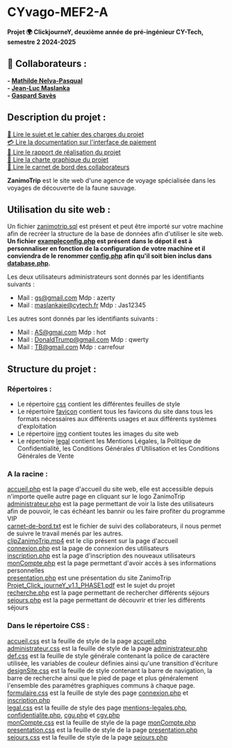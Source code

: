 # CYvago-MEF2-A

**Projet :earth_africa: ClickjourneY, deuxième année de pré-ingénieur CY-Tech, semestre 2 2024-2025**

## :handshake: Collaborateurs :
**- [Mathilde Nelva-Pasqual](https://github.com/mathildenelva)**  
**- [Jean-Luc Maslanka](https://github.com/JEAN-LUC7)**  
**- [Gaspard Savès](https://github.com/gaspardsaves)**  

## Description du projet :
[:scroll: Lire le sujet et le cahier des charges du projet](Projet_Click_journeY_v1.3_PHASE3-1.pdf)  
[:credit_card: Lire la documentation sur l'interface de paiement](Projet_Click_journeY_preing2_2024_2025_CYBANK_v1.1-1.pdf)  
[:ledger: Lire le rapport de réalisation du projet](rapport-projet-click-journey-mef2-a.pdf)  
[:pushpin: Lire la charte graphique du projet](charte-graphique-click-journey-mef2-a.pdf)  
[:memo: Lire le carnet de bord des collaborateurs](carnet-de-bord.txt)   

**ZanimoTrip** est le site web d'une agence de voyage spécialisée dans les voyages de découverte de la faune sauvage.

## Utilisation du site web :
Un fichier [zanimotrip.sql](zanimotrip.sql) est présent et peut être importé sur votre machine afin de recréer la structure de la base de données afin d'utiliser le site web.  
**Un fichier [exampleconfig.php](exampleconfig.php) est présent dans le dépot il est à personnaliser en fonction de la configuration de votre machine et il conviendra de le renommer [config.php](config.php) afin qu'il soit bien inclus dans [database.php](database.php).**   

Les deux utilisateurs administrateurs sont donnés par les identifiants suivants :  
- Mail : gs@gmail.com         Mdp : azerty  
- Mail : maslankaje@cytech.fr Mdp : Jas12345  

Les autres sont donnés par les identifiants suivants :  
- Mail : AS@gmai.com           Mdp : hot  
- Mail : DonaldTrump@gmail.com Mdp : qwerty  
- Mail : TB@gmail.com          Mdp : carrefour  

## Structure du projet :

### Répertoires :
- Le répertoire [css](css/) contient les différentes feuilles de style  
- Le répertoire [favicon](favicon/) contient tous les favicons du site dans tous les formats nécessaires aux différents usages et aux différents systèmes d'exploitation  
- Le répertoire [img](img/) contient toutes les images du site web  
- Le répertoire [legal](legal/) contient les Mentions Légales, la Politique de Confidentialité, les Conditions Générales d'Utilisation et les Conditions Générales de Vente  

### A la racine :
[accueil.php](accueil.php) est la page d'accueil du site web, elle est accessible depuis n'importe quelle autre page en cliquant sur le logo ZanimoTrip  
[administrateur.php](administrateur.php) est la page permettant de voir la liste des utilisateurs afin de pouvoir, le cas échéant les bannir ou les faire profiter du programme VIP  
[carnet-de-bord.txt](carnet-de-bord.txt) est le fichier de suivi des collaborateurs, il nous permet de suivre le travail menés par les autres.  
[clipZanimoTrip.mp4](clipZanimoTrip.mp4) est le clip présent sur la page d'accueil  
[connexion.php](connexion.php) est la page de connexion des utilisateurs  
[inscription.php](inscription.php) est la page d'inscription des nouveaux utilisateurs  
[monCompte.php](monCompte.php) est la page permettant d'avoir accès à ses informations personnelles  
[presentation.php](presentation.php) est une présentation du site ZanimoTrip  
[Projet_Click_journeY_v1.1_PHASE1.pdf](Projet_Click_journeY_v1.1_PHASE1.pdf) est le sujet du projet  
[recherche.php](recherche.php) est la page permettant de rechercher différents séjours   
[sejours.php](sejours.php) est la page permettant de découvrir et trier les différents séjours  

### Dans le répertoire CSS :
[accueil.css](css/accueil.css) est la feuille de style de la page [accueil.php](accueil.php)  
[administrateur.css](css/administrateur.css) est la feuille de style de la page [administrateur.php](administrateur.php)  
[def.css](css/def.css) est la feuille de style générale contenant la police de caractère utilisée, les variables de couleur définies ainsi qu'une transition d'écriture  
[designSite.css](css/designSite.css) est la feuille de style contenant la barre de navigation, la barre de recherche ainsi que le pied de page et plus généralement l'ensemble des paramétres graphiques communs à chaque page.  
[formulaire.css](css/formulaire.css) est la feuille de style des page [connexion.php](connexion.php) et [inscription.php](inscription.php)  
[legal.css](css/legal.css) est la feuille de style des page [mentions-legales.php](legal/mentions-legales.php), [confidentialite.php](legal/confidentialite.php), [cgu.php](legal/cgu.php) et [cgv.php](legal/cgv.php)  
[monCompte.css](css/monCompte.css) est la feuille de style de la page [monCompte.php](monCompte.php)  
[presentation.css](css/presentation.css) est la feuille de style de la page [presentation.php](presentation.php)  
[sejours.css](css/sejours.css) est la feuille de style de la page [sejours.php](sejours.php)  